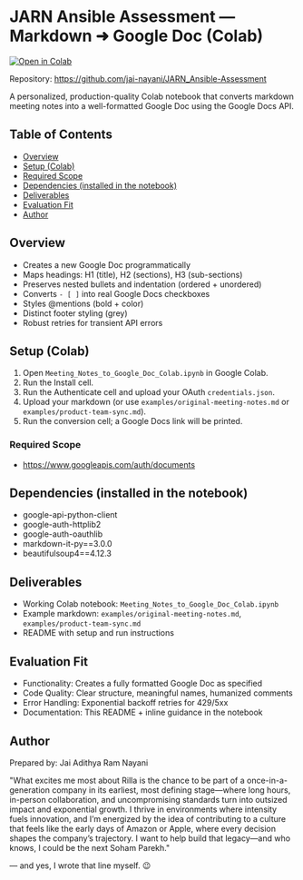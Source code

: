 # JARN Ansible Assessment — Markdown ➜ Google Doc (Colab)

[![Open in Colab](https://colab.research.google.com/assets/colab-badge.svg)](https://colab.research.google.com/github/jai-nayani/JARN_Ansible-Assessment/blob/main/Meeting_Notes_to_Google_Doc_Colab.ipynb)

Repository: https://github.com/jai-nayani/JARN_Ansible-Assessment

A personalized, production-quality Colab notebook that converts markdown meeting notes into a well-formatted Google Doc using the Google Docs API.

## Table of Contents
- [Overview](#overview)
- [Setup (Colab)](#setup-colab)
- [Required Scope](#required-scope)
- [Dependencies (installed in the notebook)](#dependencies-installed-in-the-notebook)
- [Deliverables](#deliverables)
- [Evaluation Fit](#evaluation-fit)
- [Author](#author)

## Overview
- Creates a new Google Doc programmatically
- Maps headings: H1 (title), H2 (sections), H3 (sub-sections)
- Preserves nested bullets and indentation (ordered + unordered)
- Converts `- [ ]` into real Google Docs checkboxes
- Styles @mentions (bold + color)
- Distinct footer styling (grey)
- Robust retries for transient API errors

## Setup (Colab)
1. Open `Meeting_Notes_to_Google_Doc_Colab.ipynb` in Google Colab.
2. Run the Install cell.
3. Run the Authenticate cell and upload your OAuth `credentials.json`.
4. Upload your markdown (or use `examples/original-meeting-notes.md` or `examples/product-team-sync.md`).
5. Run the conversion cell; a Google Docs link will be printed.

### Required Scope
- https://www.googleapis.com/auth/documents

## Dependencies (installed in the notebook)
- google-api-python-client
- google-auth-httplib2
- google-auth-oauthlib
- markdown-it-py==3.0.0
- beautifulsoup4==4.12.3

## Deliverables
- Working Colab notebook: `Meeting_Notes_to_Google_Doc_Colab.ipynb`
- Example markdown: `examples/original-meeting-notes.md`, `examples/product-team-sync.md`
- README with setup and run instructions

## Evaluation Fit
- Functionality: Creates a fully formatted Google Doc as specified
- Code Quality: Clear structure, meaningful names, humanized comments
- Error Handling: Exponential backoff retries for 429/5xx
- Documentation: This README + inline guidance in the notebook

## Author
Prepared by: Jai Adithya Ram Nayani

"What excites me most about Rilla is the chance to be part of a once-in-a-generation company in its earliest, most defining stage—where long hours, in-person collaboration, and uncompromising standards turn into outsized impact and exponential growth. I thrive in environments where intensity fuels innovation, and I’m energized by the idea of contributing to a culture that feels like the early days of Amazon or Apple, where every decision shapes the company’s trajectory. I want to help build that legacy—and who knows, I could be the next Soham Parekh."

— and yes, I wrote that line myself. 😉
